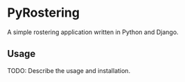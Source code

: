 # PyRostering

A simple rostering application written in Python and Django.

## Usage

TODO: Describe the usage and installation.